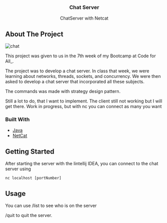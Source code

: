 
<br/>
<div align="center">
<h3 align="center">Chat Server</h3>
<p align="center">
ChatServer with Netcat


  


</p>
</div>

## About The Project
![chat](https://github.com/user-attachments/assets/bc4f9c8a-5530-4e18-a0d3-c0957676fb4a)

This project was given to us in the 7th week of my Bootcamp at Code for All_.

The project was to develop a chat server. In class that week, we were learning about networks, threads, sockets, and concurrency. We were then asked to develop a chat server that incorporated all these subjects.

The commands was made with strategy design pattern.

Still a lot to do, that I want to implement. The client still not working but I will get there.
Work in progress, but with nc you can connect as many you want
### Built With

- [Java](https://developer.mozilla.org/en-US/docs/Glossary/Java)
- [NetCat](https://www.geeksforgeeks.org/introduction-to-netcat/)
## Getting Started

After starting the server with the Iintellij IDEA, you can connect to the chat server using 
```
nc localhost [portNumber]
```
## Usage

You can use /list to see who is on the server

/quit to quit the server.

